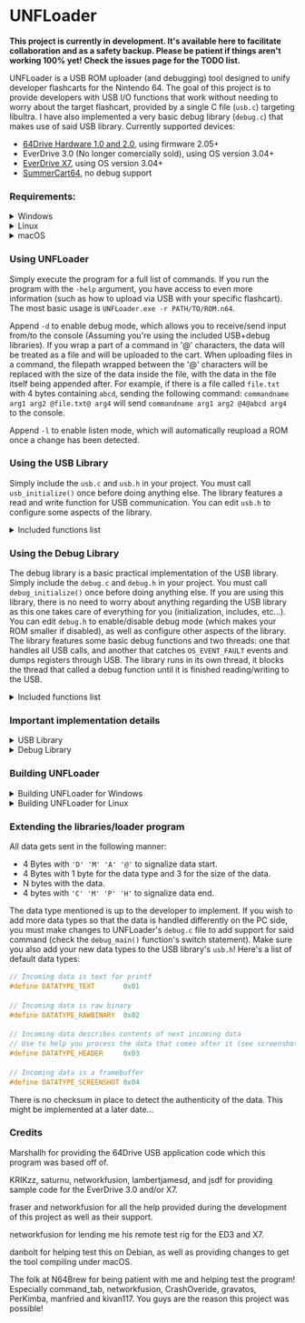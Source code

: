 # UNFLoader
**This project is currently in development. It's available here to facilitate collaboration and as a safety backup. Please be patient if things aren't working 100% yet! Check the issues page for the TODO list.**

UNFLoader is a USB ROM uploader (and debugging) tool designed to unify developer flashcarts for the Nintendo 64. The goal of this project is to provide developers with USB I/O functions that work without needing to worry about the target flashcart, provided by a single C file (`usb.c`) targeting libultra. I have also implemented a very basic debug library (`debug.c`) that makes use of said USB library.
Currently supported devices:
* [64Drive Hardware 1.0 and 2.0](http://64drive.retroactive.be/), using firmware 2.05+
* EverDrive 3.0 (No longer comercially sold), using OS version 3.04+
* [EverDrive X7](https://krikzz.com/store/home/55-everdrive-64-x7.html), using OS version 3.04+
* [SummerCart64](https://github.com/Polprzewodnikowy/SummerCollection), no debug support


### Requirements:
<details><summary>Windows</summary>
<p>
    
* Windows XP or higher
* [The Windows version of this FDTI driver](https://www.ftdichip.com/Drivers/D2XX.htm). If you are on Windows XP, be sure you download the XP driver and not the first one.
</p>
</details>
    
<details><summary>Linux</summary>
<p>
    
* Ubuntu (Haven't tested with others)
* [The relevant FTDI driver for your processor architecture](https://www.ftdichip.com/Drivers/D2XX.htm) (Check the README inside the downloaded tar for install instructions)
* You must run UNFLoader with `sudo`.
* Due to how Linux defaultly sets the vcp driver when plugging in FTDI devices, you need to invoke these commands every time you start a new terminal session: 
```
sudo rmmod usbserial
sudo rmmod ftdi_sio
```
</p>
</details>

<details><summary>macOS</summary>
<p>
    
![The macOS System Information window showing an FTDI device connected to a USB3 port](readme_assets/macos_system_report.png)
* Connect your flashcart to your computer via a Micro-USB cable. Confirm that the corresponding FTDI USB device appears in **System Information** window.
* Run the **D2xxHelper** installer from [the **Comments** column](https://www.ftdichip.com/Drivers/D2XX.htm) before installing the FTDI driver.
* [The macOS FTDI driver available here](https://www.ftdichip.com/Drivers/D2XX.htm).
* Once you've run **D2xxHelper** and installed the FTDI driver, restart your computer. This is necessary to have the driver working.
* You must run UNFLoader with `sudo`.
</p>
</details>

### Using UNFLoader
Simply execute the program for a full list of commands. If you run the program with the `-help` argument, you have access to even more information (such as how to upload via USB with your specific flashcart). 
The most basic usage is `UNFLoader.exe -r PATH/TO/ROM.n64`. 

Append `-d` to enable debug mode, which allows you to receive/send input from/to the console (Assuming you're using the included USB+debug libraries). If you wrap a part of a command in '@' characters, the data will be treated as a file and will be uploaded to the cart. When uploading files in a command, the filepath wrapped between the '@' characters will be replaced with the size of the data inside the file, with the data in the file itself being appended after. For example, if there is a file called `file.txt` with 4 bytes containing `abcd`, sending the following command: `commandname arg1 arg2 @file.txt@ arg4` will send `commandname arg1 arg2 @4@abcd arg4` to the console.

Append `-l` to enable listen mode, which will automatically reupload a ROM once a change has been detected.


### Using the USB Library
Simply include the `usb.c` and `usb.h` in your project. You must call `usb_initialize()` once before doing anything else. The library features a read and write function for USB communication. You can edit `usb.h` to configure some aspects of the library.
<details><summary>Included functions list</summary>
<p>
    
```c
/*==============================
    usb_initialize
    Initializes the USB buffers and pointers
    @return 1 if the USB initialization was successful, 0 if not
==============================*/
char usb_initialize();

/*==============================
    usb_write
    Writes data to the USB.
    Will not write if there is data to read from USB
    @param The DATATYPE that is being sent
    @param A buffer with the data to send
    @param The size of the data being sent
==============================*/
void usb_write(int datatype, const void* data, int size);

/*==============================
    usb_poll
    Returns the header of data being received via USB
    The first byte contains the data type, the next 3 the number of bytes left to read
    @return The data header, or 0
==============================*/
int usb_poll();

/*==============================
    usb_read
    Reads bytes from USB into the provided buffer
    An even number of bytes will ALWAYS be read
    @param The buffer to put the read data in
    @param The number of bytes to read
==============================*/
void usb_read(void* buffer, int size);

// Use these to conveniently read the header from usb_poll
#define USBHEADER_GETTYPE(header)
#define USBHEADER_GETSIZE(header)
```
</p>
</details>

### Using the Debug Library
The debug library is a basic practical implementation of the USB library. Simply include the `debug.c` and `debug.h` in your project. You must call `debug_initialize()` once before doing anything else. If you are using this library, there is no need to worry about anything regarding the USB library as this one takes care of everything for you (initialization, includes, etc...). You can edit `debug.h` to enable/disable debug mode (which makes your ROM smaller if disabled), as well as configure other aspects of the library. The library features some basic debug functions and two threads: one that handles all USB calls, and another that catches `OS_EVENT_FAULT` events and dumps registers through USB. The library runs in its own thread, it blocks the thread that called a debug function until it is finished reading/writing to the USB.
<details><summary>Included functions list</summary>
<p>
    
```c
/*==============================
    debug_initialize
    Initializes the debug and USB library
==============================*/
void debug_initialize();

/*==============================
    debug_printf
    Prints a formatted message to the developer's command prompt.
    Supports up to 256 characters.
    @param A string to print
    @param variadic arguments to print as well
==============================*/
void debug_printf(const char* message, ...);

/*==============================
    debug_screenshot
    Sends the currently displayed framebuffer through USB.
    @param The size of each pixel of the framebuffer in bytes
           Typically 4 if 32-bit or 2 if 16-bit
    @param The width of the framebuffer
    @param The height of the framebuffer
==============================*/
void debug_screenshot(int size, int w, int h);

/*==============================
    debug_assert
    Halts the program if the expression fails
    @param The expression to test
==============================*/
#define debug_assert(expr)

/*==============================
    debug_pollcommands
    Unimplemented!
    Check the USB for incoming commands
==============================*/
extern void debug_pollcommands();

/*==============================
    debug_addcommand
    Unimplemented!
    Adds a command for the USB to read
    @param The command name
    @param The command description
    @param The function pointer to execute
==============================*/
void debug_addcommand(char* command, char* description, void(*execute)());

/*==============================
    debug_parsecommand
    Unimplemented!
    Gets the next part of the incoming command
    @return A pointer to the next part of the command, or NULL
==============================*/
char* debug_parsecommand();

/*==============================
    debug_commandsize
    Unimplemented!
    Returns the size of the data from this part of the command
    @return The size of the data in bytes, or -1
==============================*/
int debug_commandsize();

/*==============================
    debug_printcommands
    Unimplemented!
    Prints a list of commands to the developer's command prompt.
==============================*/
void debug_printcommands();
```
</p>
</details>
         
### Important implementation details
<details><summary>USB Library</summary>
<p>

**General**

* Due to the data header, a maximum of 8MB can be sent through USB in a single `usb_write` call.
* By default, the USB Buffers are located on the 63MB area in SDRAM, which means that it will overwrite ROM if your game is larger than 63MB. More space can be allocated by changing `usb.h`.
* Avoid using `usb_write` while there is data that needs to be read from the USB first, as this will cause lockups for 64Drive users and will potentially overwrite the USB buffers on the EverDrive. Use `usb_poll` to check if there is data left to service. If you are using the debug library, this is handled for you.


**64Drive**

* All data through USB is 4 byte aligned. This might result in up to 3 extra bytes being sent/received through USB, which will be padded with zeroes.


**EverDrive**

\<Nothing>


</p>
</details>

<details><summary>Debug Library</summary>
<p>

* The debug library runs on a dedicated thread, which will only execute if invoked by debug commands. All threads will be blocked until the USB thread is finished.
* Incoming USB data must be serviced first before you are able to write to USB. Every time a debug function is used, the library will first ensure there is no data to service before continuing. This means that incoming USB data **will only be read if a debug function is called**. Therefore, it is recommended to call `debug_pollcommands` as often as possible to ensure that data doesn't stay stuck waiting to be serviced. See Example 3 or 4 for examples on how to read incoming data.
</p>
</details>

### Building UNFLoader
<details><summary>Building UNFLoader for Windows</summary>
<p>
Simply load the project file in Visual Studio 2019 or higher.
The Include folder should already have everything you need for both Windows and Linux, but if you wish to build/retrieve the libraries yourself:

**pdcurses.lib**
* Grab the latest version of PDCurses from [here](https://github.com/wmcbrine/PDCurses).
* Extract the contents of the zip (preferrably somewhere with no spaces in the file path, like `c:\pdcurses`).
* Open the Visual Studio Command Prompt (Tools->Command Line->Developer Command Prompt).
* Run the command `set PDCURSES_SRCDIR=c:\PATH\TO\pdcurses`, obviously replacing the path with your one.
* CD into the `pdcurses/wincon` folder.
* Run the command `nmake -f Makefile.vc` to build pdcurses.
* Copy the `pdcurses.lib` that was compiled from the wincon folder to `UNFLoader/Include`, replacing the pdcurses library in there.
* Copy the `curses.h`, `curspriv.h`, and `panel.h` from the pdcurses directory and put them in `UNFLoader/Include`.
* Open `curses.h` and uncomment the line with `#define MOUSE_MOVED` to fix a warning due to `wincon.h`.

**ftd2xx.lib**
* Download the FTDI driver provided in the **Requirements** section and extract the executable from the zip.
* This is a self extracting executable, meaning you can open the .exe with with a zip program. 
* Grab `ftd2xx.h` and put it in `UNFLoader/Include`.
* Grab `ftd2xx.lib` from `i386` or `amd64` (depending on your CPU architecture) and put it in `UNFLoader/Include`.

**lodepng**
* Download the latest version of LodePNG from [here](https://lodev.org/lodepng/).
* Place `lodepng.cpp` and `lodepng.h` in `UNFLoader/Include`.

Once you have all of these files built and put in the `Include` folder, you're set to compile!
</p>
</details>

<details><summary>Building UNFLoader for Linux</summary>
<p>
You need to have the FTDI driver installed, as well as ncurses.
Install ncurses by invoking:

```
sudo apt-get install libncurses5-dev libncursesw5-dev
```

Once the dependencies are installed, simply execute the makefile:

```
make -f makefile.linux
```

The Include folder should already have everything you need for both Windows and Linux, but if you wish to retrieve the libraries yourself:

**ftd2xx + WinTypes**
* Download the FTDI driver provided in the **Requirements** section and extract the zip.
* Go into the `release` folder.
* Grab `ftd2xx.h` and `WinTypes.h` and put it in `UNFLoader/Include`.

**lodepng**
* Download the latest version of LodePNG from [here](https://lodev.org/lodepng/).
* Place `lodepng.cpp` and `lodepng.h` in `UNFLoader/Include`.

Once you have all of these files built and put in the `Include` folder, you're set to compile!
</p>
</details>

### Extending the libraries/loader program
All data gets sent in the following manner:
* 4 Bytes with `'D' 'M' 'A' '@'` to signalize data start.
* 4 Bytes with 1 byte for the data type and 3 for the size of the data.
* N bytes with the data.
* 4 bytes with `'C' 'M' 'P' 'H'` to signalize data end.

The data type mentioned is up to the developer to implement. If you wish to add more data types so that the data is handled differently on the PC side, you must make changes to UNFLoader's `debug.c` file to add support for said command (check the `debug_main()` function's switch statement). Make sure you also add your new data types to the USB library's `usb.h`! Here's a list of default data types:
```c
// Incoming data is text for printf
#define DATATYPE_TEXT       0x01

// Incoming data is raw binary
#define DATATYPE_RAWBINARY  0x02

// Incoming data describes contents of next incoming data
// Use to help you process the data that comes after it (see screenshot implmentation)
#define DATATYPE_HEADER     0x03

// Incoming data is a framebuffer
#define DATATYPE_SCREENSHOT 0x04
```
There is no checksum in place to detect the authenticity of the data. This might be implemented at a later date...


### Credits
Marshallh for providing the 64Drive USB application code which this program was based off of.

KRIKzz, saturnu, networkfusion, lambertjamesd, and jsdf for providing sample code for the EverDrive 3.0 and/or X7.

fraser and networkfusion for all the help provided during the development of this project as well as their support.

networkfusion for lending me his remote test rig for the ED3 and X7.

danbolt for helping test this on Debian, as well as providing changes to get the tool compiling under macOS.

The folk at N64Brew for being patient with me and helping test the program! Especially command_tab, networkfusion, CrashOveride, gravatos, PerKimba, manfried and kivan117. You guys are the reason this project was possible!
